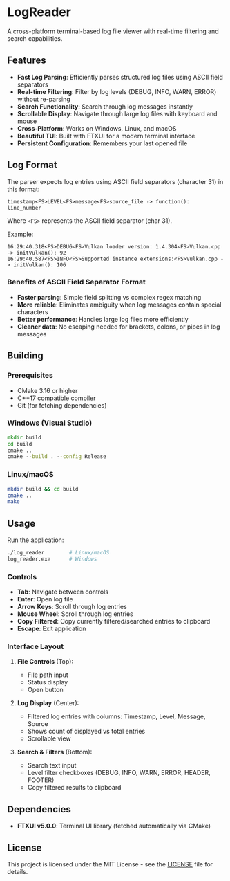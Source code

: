 # LogReader


A cross-platform terminal-based log file viewer with real-time filtering and search capabilities.

## Features

- **Fast Log Parsing**: Efficiently parses structured log files using ASCII field separators
- **Real-time Filtering**: Filter by log levels (DEBUG, INFO, WARN, ERROR) without re-parsing
- **Search Functionality**: Search through log messages instantly
- **Scrollable Display**: Navigate through large log files with keyboard and mouse
- **Cross-Platform**: Works on Windows, Linux, and macOS
- **Beautiful TUI**: Built with FTXUI for a modern terminal interface
- **Persistent Configuration**: Remembers your last opened file

## Log Format

The parser expects log entries using ASCII field separators (character 31) in this format:
```
timestamp<FS>LEVEL<FS>message<FS>source_file -> function(): line_number
```

Where `<FS>` represents the ASCII field separator (char 31).

Example:
```
16:29:40.318<FS>DEBUG<FS>Vulkan loader version: 1.4.304<FS>Vulkan.cpp -> initVulkan(): 92
16:29:40.587<FS>INFO<FS>Supported instance extensions:<FS>Vulkan.cpp -> initVulkan(): 106
```

### Benefits of ASCII Field Separator Format

- **Faster parsing**: Simple field splitting vs complex regex matching
- **More reliable**: Eliminates ambiguity when log messages contain special characters
- **Better performance**: Handles large log files more efficiently
- **Cleaner data**: No escaping needed for brackets, colons, or pipes in log messages

## Building

### Prerequisites

- CMake 3.16 or higher
- C++17 compatible compiler
- Git (for fetching dependencies)

### Windows (Visual Studio)

```cmd
mkdir build
cd build
cmake ..
cmake --build . --config Release
```

### Linux/macOS

```bash
mkdir build && cd build
cmake ..
make
```

## Usage

Run the application:
```bash
./log_reader        # Linux/macOS
log_reader.exe      # Windows
```

### Controls

- **Tab**: Navigate between controls
- **Enter**: Open log file
- **Arrow Keys**: Scroll through log entries
- **Mouse Wheel**: Scroll through log entries
- **Copy Filtered**: Copy currently filtered/searched entries to clipboard
- **Escape**: Exit application

### Interface Layout

1. **File Controls** (Top): 
   - File path input
   - Status display
   - Open button

2. **Log Display** (Center):
   - Filtered log entries with columns: Timestamp, Level, Message, Source
   - Shows count of displayed vs total entries
   - Scrollable view

3. **Search & Filters** (Bottom):
   - Search text input
   - Level filter checkboxes (DEBUG, INFO, WARN, ERROR, HEADER, FOOTER)
   - Copy filtered results to clipboard

## Dependencies

- **FTXUI v5.0.0**: Terminal UI library (fetched automatically via CMake)

## License

This project is licensed under the MIT License - see the [LICENSE](LICENSE) file for details.